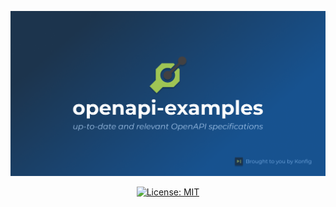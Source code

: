 <div align="center">

![Header](./header.png)

[![License: MIT](https://img.shields.io/badge/License-MIT-yellow.svg)](https://opensource.org/licenses/MIT)

</div>
